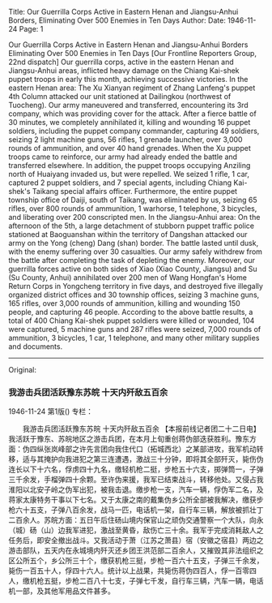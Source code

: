 Title: Our Guerrilla Corps Active in Eastern Henan and Jiangsu-Anhui Borders, Eliminating Over 500 Enemies in Ten Days
Author:
Date: 1946-11-24
Page: 1

Our Guerrilla Corps Active in Eastern Henan and Jiangsu-Anhui Borders
Eliminating Over 500 Enemies in Ten Days
[Our Frontline Reporters Group, 22nd dispatch] Our guerrilla corps, active in the eastern Henan and Jiangsu-Anhui areas, inflicted heavy damage on the Chiang Kai-shek puppet troops in early this month, achieving successive victories. In the eastern Henan area: The Xu Xianyan regiment of Zhang Lanfeng's puppet 4th Column attacked our unit stationed at Dailingkou (northwest of Tuocheng). Our army maneuvered and transferred, encountering its 3rd company, which was providing cover for the attack. After a fierce battle of 30 minutes, we completely annihilated it, killing and wounding 16 puppet soldiers, including the puppet company commander, capturing 49 soldiers, seizing 2 light machine guns, 56 rifles, 1 grenade launcher, over 3,000 rounds of ammunition, and over 40 hand grenades. When the Xu puppet troops came to reinforce, our army had already ended the battle and transferred elsewhere. In addition, the puppet troops occupying Anziling north of Huaiyang invaded us, but were repelled. We seized 1 rifle, 1 car, captured 2 puppet soldiers, and 7 special agents, including Chiang Kai-shek's Taikang special affairs officer. Furthermore, the entire puppet township office of Daiji, south of Taikang, was eliminated by us, seizing 65 rifles, over 800 rounds of ammunition, 1 warhorse, 1 telephone, 3 bicycles, and liberating over 200 conscripted men. In the Jiangsu-Anhui area: On the afternoon of the 5th, a large detachment of stubborn puppet traffic police stationed at Baoguanshan within the territory of Dangshan attacked our army on the Yong (cheng) Dang (shan) border. The battle lasted until dusk, with the enemy suffering over 30 casualties. Our army safely withdrew from the battle after completing the task of depleting the enemy. Moreover, our guerrilla forces active on both sides of Xiao (Xiao County, Jiangsu) and Su (Su County, Anhui) annihilated over 200 men of Wang Hongfan's Home Return Corps in Yongcheng territory in five days, and destroyed five illegally organized district offices and 30 township offices, seizing 3 machine guns, 165 rifles, over 3,000 rounds of ammunition, killing and wounding 150 people, and capturing 46 people. According to the above battle results, a total of 400 Chiang Kai-shek puppet soldiers were killed or wounded, 104 were captured, 5 machine guns and 287 rifles were seized, 7,000 rounds of ammunition, 3 bicycles, 1 car, 1 telephone, and many other military supplies and documents.



<hr /> 

Original: 


### 我游击兵团活跃豫东苏皖  十天内歼敌五百余

1946-11-24
第1版()
专栏：

　　我游击兵团活跃豫东苏皖
    十天内歼敌五百余
    【本报前线记者团二十二日电】我活跃于豫东、苏皖地区之游击兵团，在本月上旬重创蒋伪部迭获胜利。豫东方面：伪四纵张岚峰部之许先言团向我住代口（拓城西北）之某部进攻，我军机动转移，适与其掩护向我进犯之第三连遭遇，激战三十分钟，即将其全部歼灭，毙伤伪连长以下十六名，俘虏四十九名，缴轻机枪二挺，步枪五十六支，掷弹筒一，子弹三千余发，手榴弹四十余颗。至许伪来援，我军已结束战斗，转移他处。又侵占我淮阳以北安子岭之伪军出犯，被我击退。缴步枪一支，汽车一辆，俘伪军二名，及蒋家太康特务干事以下七名。又于太康之南的戴集伪乡公所全部被我解决，缴获步枪六十五支，子弹八百余发，战马一匹，电话机一架，自行车三辆，解放被抓壮丁二百余人。苏皖方面：五日午后住砀山境内保官山之顽伪交通警察一个大队，向永（城）砀（山）边我军进犯，激战至黄昏，敌伤亡三十余。我军于完成消耗敌人之任务后，即安全撤出战斗。又我活动于萧（江苏之萧县）宿（安徽之宿县）两边之游击部队，五天内在永城境内歼灭还乡团王洪范部二百余人，又摧毁其非法组织之区公所五个，乡公所三十个，缴获机枪三挺，步枪一百六十五支，子弹三千余发，毙伤一百五十人，俘四十六人。统计以上战果，共毙伤蒋伪四百人，俘一百零四人，缴机枪五挺，步枪二百八十七支，子弹七千发，自行车三辆，汽车一辆，电话机一部，及其他军用品文件甚多。
